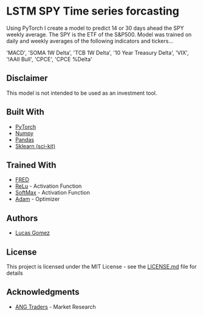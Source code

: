 # LSTM SPY Time series forcasting 

Using PyTorch I create a model to predict 14 or 30 days ahead the SPY weekly average. The SPY is the ETF of the S&P500. Model was trained on daily and weekly averages of the following indicators and tickers...

 'MACD',
 'SOMA 1W Delta',
 'TCB 1W Delta',
 '10 Year Treasury Delta',
 'VIX',
 '!AAII Bull',
 'CPCE',
 'CPCE %Delta'

## Disclaimer

This model is not intended to be used as an investment tool. 

## Built With

* [PyTorch](https://pytorch.org/)
* [Numpy](https://numpy.org/) 
* [Pandas](https://pandas.pydata.org/)
* [Sklearn (sci-kit)](https://scikit-learn.org/) 

## Trained With

* [FRED](https://fred.stlouisfed.org/) 
* [ReLu](https://keras.io/activations/) - Activation Function
* [SoftMax](https://keras.io/activations/) - Activation Function
* [Adam](https://keras.io/optimizers/) - Optimizer

## Authors

* [Lucas Gomez](https://github.com/lucasmgomez)

## License

This project is licensed under the MIT License - see the [LICENSE.md](LICENSE.md) file for details

## Acknowledgments

* [ANG Traders](https://angtraders.com/) - Market Research 

